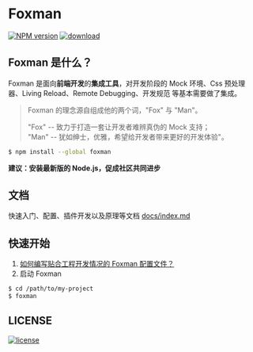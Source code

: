 # Foxman

[][nodei-url]
[![NPM version][npm-image]][npm-url]
[![download][downloads-image]][downloads-url]  
## Foxman 是什么？
Foxman 是面向**前端开发**的**集成工具**，对开发阶段的 Mock 环境、Css 预处理器、Living Reload、Remote Debugging、开发规范 等基本需要做了集成。

> Foxman 的理念源自组成他的两个词，"Fox" 与 "Man"。  
>  
> "Fox" -- 致力于打造一套让开发者难辨真伪的 Mock 支持；  
> "Man" -- 犹如绅士，优雅，希望给开发者带来更好的开发体验"。

```bash
$ npm install --global foxman
```
**建议：安装最新版的 Node.js，促成社区共同进步**

## 文档
快速入门、配置、插件开发以及原理等文档 [docs/index.md](docs/index.md)

## 快速开始
1. [如何编写贴合工程开发情况的 Foxman 配置文件？](docs/foxman.md)
2. 启动 Foxman
```bash
$ cd /path/to/my-project
$ foxman
```
## LICENSE
[![license][license-image]][license-url]

[npm-url]: https://www.npmjs.com/package/foxman
[npm-image]: https://img.shields.io/npm/v/foxman.svg
[downloads-image]: https://img.shields.io/npm/dm/foxman.svg
[downloads-url]: https://www.npmjs.com/package/foxman
[nodei-image]: https://nodei.co/npm/foxman.png?downloads=true&downloadRank=true&stars=true
[nodei-url]: https://www.npmjs.com/package/foxman
[license-url]: https://github.com/ImHype/Fast-FTL/blob/master/LICENSE
[license-image]: https://img.shields.io/github/license/imhype/Fast-FTL.svg
